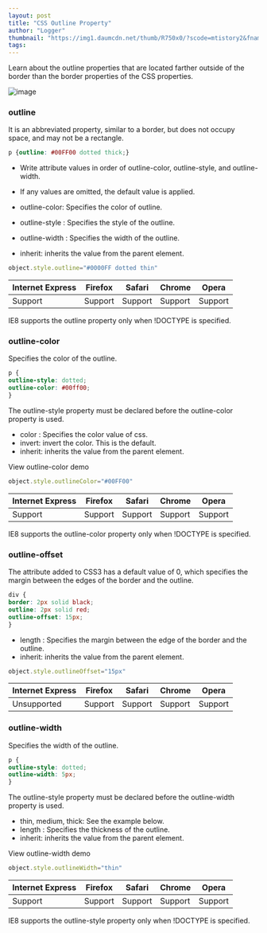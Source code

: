 ```yaml
---
layout: post
title: "CSS Outline Property"
author: "Logger"
thumbnail: "https://img1.daumcdn.net/thumb/R750x0/?scode=mtistory2&fname=https%3A%2F%2Ft1.daumcdn.net%2Fcfile%2Ftistory%2F2174133B555217F40D"
tags: 
---
```



Learn about the outline properties that are located farther outside of the border than the border properties of the CSS properties.

![image](https://t1.daumcdn.net/cfile/tistory/2174133B555217F40D)

### outline

It is an abbreviated property, similar to a border, but does not occupy space, and may not be a rectangle.

```css
p {outline: #00FF00 dotted thick;}

```

- Write attribute values in order of outline-color, outline-style, and outline-width.
- If any values are omitted, the default value is applied.

- outline-color: Specifies the color of outline.
- outline-style : Specifies the style of the outline.
- outline-width : Specifies the width of the outline.
- inherit: inherits the value from the parent element.

```js
object.style.outline="#0000FF dotted thin"

```

| Internet Express | Firefox | Safari | Chrome | Opera |
| -------- | -------- | -------- | -------- | -------- |
| Support | Support | Support | Support | Support | Support | Support | Support | Support

IE8 supports the outline property only when !DOCTYPE is specified.

### outline-color

Specifies the color of the outline.

```css
p {
outline-style: dotted;
outline-color: #00ff00;
}

```

The outline-style property must be declared before the outline-color property is used.

- color : Specifies the color value of css.
- invert: invert the color. This is the default.
- inherit: inherits the value from the parent element.

View outline-color demo

```js
object.style.outlineColor="#00FF00"

```

| Internet Express | Firefox | Safari | Chrome | Opera |
| -------- | -------- | -------- | -------- | -------- |
| Support | Support | Support | Support | Support | Support | Support | Support | Support

IE8 supports the outline-color property only when !DOCTYPE is specified.

### outline-offset

The attribute added to CSS3 has a default value of 0, which specifies the margin between the edges of the border and the outline.

```css
div {
border: 2px solid black;
outline: 2px solid red;
outline-offset: 15px;
}

```

- length : Specifies the margin between the edge of the border and the outline.
- inherit: inherits the value from the parent element.

```js
object.style.outlineOffset="15px"

```

| Internet Express | Firefox | Safari | Chrome | Opera |
| -------- | -------- | -------- | -------- | -------- |
| Unsupported | Support | Support | Support | Support | Support | Support | Support |

### outline-width

Specifies the width of the outline.

```css
p {
outline-style: dotted;
outline-width: 5px;
}

```

The outline-style property must be declared before the outline-width property is used.

- thin, medium, thick: See the example below.
- length : Specifies the thickness of the outline.
- inherit: inherits the value from the parent element.

View outline-width demo

```js
object.style.outlineWidth="thin"

```

| Internet Express | Firefox | Safari | Chrome | Opera |
| -------- | -------- | -------- | -------- | -------- |
| Support | Support | Support | Support | Support | Support | Support | Support | Support

IE8 supports the outline-style property only when !DOCTYPE is specified.